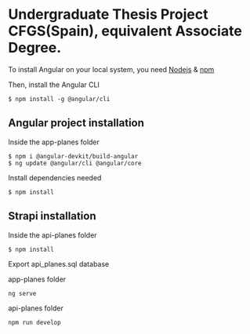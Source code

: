 # Undergraduate Thesis Project CFGS(Spain), equivalent Associate Degree.

To install Angular on your local system, you need [Nodejs](https://nodejs.org/en/about/releases/) & [npm](https://docs.npmjs.com/about-npm)

Then, install the Angular CLI

```
$ npm install -g @angular/cli
```

## Angular project installation 

Inside the app-planes folder

```
$ npm i @angular-devkit/build-angular
$ ng update @angular/cli @angular/core 
```

Install dependencies needed
```
$ npm install
```
## Strapi installation

Inside the api-planes folder

```
$ npm install
```
Export api_planes.sql database

app-planes folder
```
ng serve 
```
api-planes folder
```
npm run develop
```
